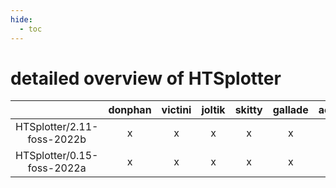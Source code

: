 ```yaml
---
hide:
  - toc
---
```


detailed overview of HTSplotter
===============================

| |donphan|victini|joltik|skitty|gallade|accelgor|swalot|doduo|
| :---: | :---: | :---: | :---: | :---: | :---: | :---: | :---: | :---: |
|HTSplotter/2.11-foss-2022b|x|x|x|x|x|x|x|x|
|HTSplotter/0.15-foss-2022a|x|x|x|x|x|x|x|x|
